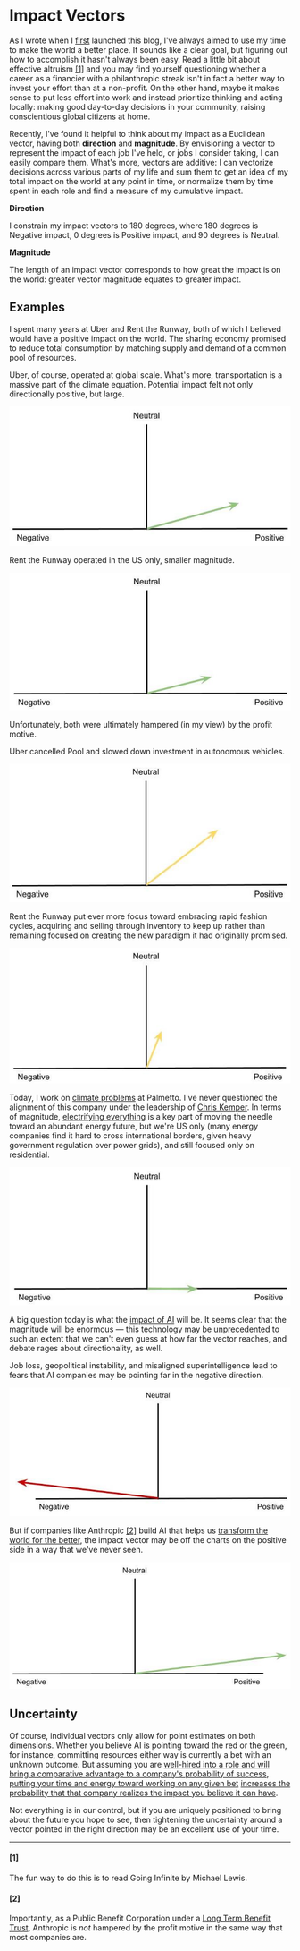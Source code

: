 <!--
.. date: 2025-07-26
.. tags: career, ai, cleantech, ecommerce
-->

# Impact Vectors

As I wrote when I [first](../../pages/about/) launched this blog, I've always aimed to use my time to make the world a better place. It sounds like a clear goal, but figuring out how to accomplish it hasn't always been easy. Read a little bit about effective altruism [[1]](#1) and you may find yourself questioning whether a career as a financier with a philanthropic streak isn't in fact a better way to invest your effort than at a non-profit. On the other hand, maybe it makes sense to put less effort into work and instead prioritize thinking and acting locally: making good day-to-day decisions in your community, raising conscientious global citizens at home.

Recently, I've found it helpful to think about my impact as a Euclidean vector, having both **direction** and **magnitude**. By envisioning a vector to represent the impact of each job I've held, or jobs I consider taking, I can easily compare them. What's more, vectors are additive: I can vectorize decisions across various parts of my life and sum them to get an idea of my total impact on the world at any point in time, or normalize them by time spent in each role and find a measure of my cumulative impact.

**Direction**

I constrain my impact vectors to 180 degrees, where 180 degrees is Negative impact, 0 degrees is Positive impact, and 90 degrees is Neutral.

**Magnitude**

The length of an impact vector corresponds to how great the impact is on the world: greater vector magnitude equates to greater impact.

## Examples

I spent many years at Uber and Rent the Runway, both of which I believed would have a positive impact on the world. The sharing economy promised to reduce total consumption by matching supply and demand of a common pool of resources.

Uber, of course, operated at global scale. What's more, transportation is a massive part of the climate equation. Potential impact felt not only directionally positive, but large.

![Uber Hope](../../images/impact_vectors/Impact%20Vectors%20-%20Uber%20hope.jpg)

Rent the Runway operated in the US only, smaller magnitude.

![RTR Hope](../../images/impact_vectors/Impact%20Vectors%20-%20RTR%20hope.jpg)

Unfortunately, both were ultimately hampered (in my view) by the profit motive.

Uber cancelled Pool and slowed down investment in autonomous vehicles.

![Uber Actual](../../images/impact_vectors/Impact%20Vectors%20-%20Uber%20actual.jpg)

Rent the Runway put ever more focus toward embracing rapid fashion cycles, acquiring and selling through inventory to keep up rather than remaining focused on creating the new paradigm it had originally promised.

![RTR Actual](../../images/impact_vectors/Impact%20Vectors%20-%20RTR%20actual.jpg)

Today, I work on [climate problems](../energy_tech_data_problems/) at Palmetto. I've never questioned the alignment of this company under the leadership of [Chris Kemper](https://palmetto.com/leadership/christopher-kemper). In terms of magnitude, [electrifying everything](https://www.amazon.com/Electrify-Optimists-Playbook-Energy-Future/dp/0262046237) is a key part of moving the needle toward an abundant energy future, but we're US only (many energy companies find it hard to cross international borders, given heavy government regulation over power grids), and still focused only on residential.

![Palmetto](../../images/impact_vectors/Impact%20Vectors%20-%20Palmetto.jpg)

A big question today is what the [impact of AI](../ai_in_climate_tech/) will be. It seems clear that the magnitude will be enormous — this technology may be [unprecedented](../../pages/snippets/the_unprecedented/) to such an extent that we can't even guess at how far the vector reaches, and debate rages about directionality, as well.

Job loss, geopolitical instability, and misaligned superintelligence lead to fears that AI companies may be pointing far in the negative direction.

![AI Bad Case](../../images/impact_vectors/Impact%20Vectors%20-%20AI%20bad%20case.jpg)


But if companies like Anthropic [[2]](#2) build AI that helps us [transform the world for the better](https://www.darioamodei.com/essay/machines-of-loving-grace), the impact vector may be off the charts on the positive side in a way that we've never seen.

![AI Good Case](../../images/impact_vectors/Impact%20Vectors%20-%20AI%20good%20case.jpg)

## Uncertainty

Of course, individual vectors only allow for point estimates on both dimensions. Whether you believe AI is pointing toward the red or the green, for instance, committing resources either way is currently a bet with an unknown outcome. But assuming you are [well-hired into a role and will bring a comparative advantage to a company's probability of success](../rocket_ships/), [putting your time and energy toward working on any given bet](../../pages/snippets/focus_on_one_thing_land_it/) [increases the probability that that company realizes the impact you believe it can have](../../pages/snippets/be_hypothesis_driven/).

Not everything is in our control, but if you are uniquely positioned to bring about the future you hope to see, then tightening the uncertainty around a vector pointed in the right direction may be an excellent use of your time.

___

#### [1]
The fun way to do this is to read Going Infinite by Michael Lewis.

#### [2]
Importantly, as a Public Benefit Corporation under a [Long Term Benefit Trust](https://www.anthropic.com/news/the-long-term-benefit-trust), Anthropic is _not_ hampered by the profit motive in the same way that most companies are.
